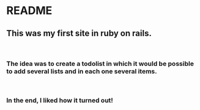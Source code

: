 # README

<h2> This was my first site in ruby on rails. </h3> <br>
<h3> The idea was to create a todolist in which it would be possible to add several lists and in each one several items. </h3> <br>
<h3> In the end, I liked how it turned out! </h3> <br>
